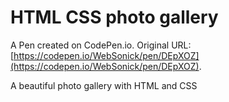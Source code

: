 # HTML CSS photo gallery

A Pen created on CodePen.io. Original URL: [https://codepen.io/WebSonick/pen/DEpXOZ](https://codepen.io/WebSonick/pen/DEpXOZ).

A beautiful photo gallery with HTML and CSS